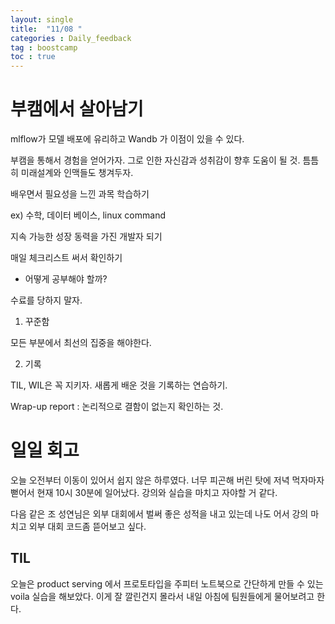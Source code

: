 ```yaml
---
layout: single
title:  "11/08 "
categories : Daily_feedback
tag : boostcamp
toc : true
---
```


# 부캠에서 살아남기
mlflow가 모델 배포에 유리하고 Wandb 가 이점이 있을 수 있다.

부캠을 통해서 경험을 얻어가자. 그로 인한 자신감과 성취감이 향후 도움이 될 것. 틈틈히 미래설계와 인맥들도 챙겨두자.

배우면서 필요성을 느낀 과목 학습하기

ex) 수학, 데이터 베이스, linux command


지속 가능한 성장 동력을 가진 개발자 되기


매일 체크리스트 써서 확인하기

+ 어떻게 공부해야 할까?

수료를 당하지 말자.

1) 꾸준함

모든 부분에서 최선의 집중을 해야한다. 

2) 기록

TIL, WIL은 꼭 지키자. 새롭게 배운 것을 기록하는 연습하기.

Wrap-up report : 논리적으로 결함이 없는지 확인하는 것.

# 일일 회고

오늘 오전부터 이동이 있어서 쉽지 않은 하루였다. 너무 피곤해 버린 탓에 저녁 먹자마자 뻗어서 현재 10시 30분에 일어났다. 강의와 실습을 마치고 자야할 거 같다.

다음 같은 조 성연님은 외부 대회에서 벌써 좋은 성적을 내고 있는데 나도 어서 강의 마치고 외부 대회 코드좀 뜯어보고 싶다.

## TIL 
오늘은 product serving 에서 프로토타입을 주피터 노트북으로 간단하게 만들 수 있는 voila 실습을 해보았다. 이게 잘 깔린건지 몰라서 내일 아침에 팀원들에게 물어보려고 한다.